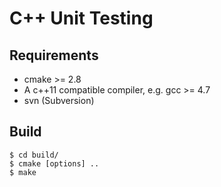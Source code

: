 # C++ Unit Testing

## Requirements

* cmake >= 2.8
* A c++11 compatible compiler, e.g. gcc >= 4.7
* svn (Subversion)

## Build

    $ cd build/
    $ cmake [options] ..
    $ make

